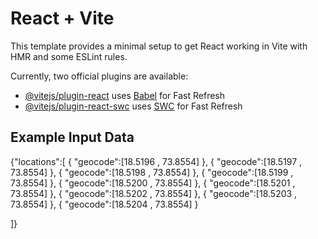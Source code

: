 # React + Vite

This template provides a minimal setup to get React working in Vite with HMR and some ESLint rules.

Currently, two official plugins are available:

- [@vitejs/plugin-react](https://github.com/vitejs/vite-plugin-react/blob/main/packages/plugin-react/README.md) uses [Babel](https://babeljs.io/) for Fast Refresh
- [@vitejs/plugin-react-swc](https://github.com/vitejs/vite-plugin-react-swc) uses [SWC](https://swc.rs/) for Fast Refresh

## Example Input Data 

{"locations":[
{
"geocode":[18.5196 , 73.8554]
},
{
"geocode":[18.5197 , 73.8554]
},
{
"geocode":[18.5198 , 73.8554]
},
{
"geocode":[18.5199 , 73.8554]
},
{
"geocode":[18.5200 , 73.8554]
},
{
"geocode":[18.5201 , 73.8554]
},
{
"geocode":[18.5202 , 73.8554]
},
{
"geocode":[18.5203 , 73.8554]
},
{
"geocode":[18.5204 , 73.8554]
}

]}